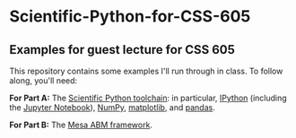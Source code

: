 # Scientific-Python-for-CSS-605
## Examples for guest lecture for CSS 605

This repository contains some examples I'll run through in class. To follow along, you'll need:

**For Part A:** The [Scientific Python toolchain](http://www.scipy.org/): in particular, [IPython](http://ipython.org/) (including the [Jupyter Notebook](http://jupyter.org/)), [NumPy](http://www.numpy.org/), [matplotlib](http://matplotlib.org/), and [pandas](http://pandas.pydata.org/).

**For Part B:** The [Mesa ABM framework](https://github.com/projectmesa/mesa).


